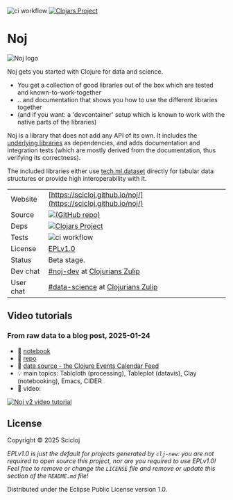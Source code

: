 ![ci workflow](https://github.com/scicloj/noj/actions/workflows/ci.yml/badge.svg)
[![Clojars Project](https://img.shields.io/clojars/v/org.scicloj/noj.svg)](https://clojars.org/org.scicloj/noj)

# Noj
![Noj logo](notebooks/Noj.svg)

Noj gets you started with Clojure for data and science.
* You get a collection of good libraries out of the box which are tested and known-to-work-together
* .. and documentation that shows you how to use the different libraries together
* (and if you want: a 'devcontainer' setup which is known to work with the native parts of the libraries)

Noj is a library that does not add any API of its own.
It includes the [underlying libraries](https://scicloj.github.io/noj/noj_book.underlying_libraries.html)
as dependencies, and adds documentation and integration tests (which are mostly derived from the documentation, thus verifying its correctness).

The included libraries either use [tech.ml.dataset](https://github.com/techascent/tech.ml.dataset) directly for tabular data structures or provide high interoperability with it.

|||
|-|-|
|Website | [https://scicloj.github.io/noj/](https://scicloj.github.io/noj/)
|Source |[![(GitHub repo)](https://img.shields.io/badge/github-%23121011.svg?style=for-the-badge&logo=github&logoColor=white)](https://github.com/scicloj/noj)|
|Deps |[![Clojars Project](https://img.shields.io/clojars/v/org.scicloj/noj.svg)](https://clojars.org/org.scicloj/noj)|
|Tests |![ci workflow](https://github.com/scicloj/noj/actions/workflows/ci.yml/badge.svg)|
|License |[EPLv1.0](https://github.com/scicloj/noj/blob/main/LICENSE)|
|Status |Beta stage.|
|Dev chat|[#noj-dev](https://clojurians.zulipchat.com/#narrow/stream/321125-noj-dev) at [Clojurians Zulip](https://scicloj.github.io/docs/community/chat/)|
|User chat|[#data-science](https://clojurians.zulipchat.com/#narrow/stream/151924-data-science) at [Clojurians Zulip](https://scicloj.github.io/docs/community/chat/)|

## Video tutorials

### From raw data to a blog post, 2025-01-24
* 📖 [notebook](https://scicloj.github.io/noj-v2-getting-started/)
* 📁 [repo](https://github.com/scicloj/noj-v2-getting-started)
* 💾 [data source - the Clojure Events Calendar Feed](https://clojureverse.org/t/the-clojure-events-calendar-feed-turns-2/)
* 💡 main topics: Tablcloth (processing), Tableplot (datavis), Clay (notebooking), Emacs, CIDER
* 🎥 video: 

[![Noj v2 video tutorial](https://img.youtube.com/vi/vnvcKtHHMVQ/0.jpg)](https://www.youtube.com/watch?v=vnvcKtHHMVQ)

## License

Copyright © 2025 Scicloj

_EPLv1.0 is just the default for projects generated by `clj-new`: you are not_
_required to open source this project, nor are you required to use EPLv1.0!_
_Feel free to remove or change the `LICENSE` file and remove or update this_
_section of the `README.md` file!_

Distributed under the Eclipse Public License version 1.0.

